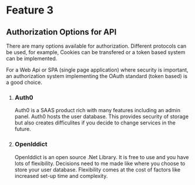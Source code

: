 
# Feature 3

## Authorization Options for API

There are many options available for authorization. Different protocols can be used, for example, Cookies can be transfered or a token based system can be implemented.  

For a Web Api or SPA (single page application) where security is important, an authorization system implementing the OAuth standard (token based) is a good choice.    

1. ### Auth0
    <p> Auth0 is a SAAS product rich with many features including an admin panel.  Auth0 hosts the  user database. This provides security of storage but also creates difficulites if you decide to change services in the future.</p>

2. ### OpenIddict
   <p> OpenIddict is an open source .Net Library.  It is free to use and you have lots of flexibility.  Decisions need to me made like where you choose to store your user database.  Flexibility comes at the cost of factors like increased set-up time and complexity.</p>  
